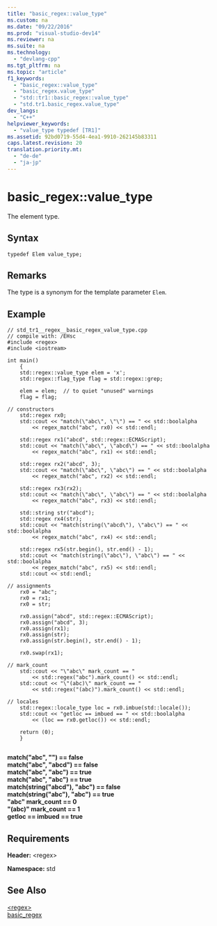 ```yaml
---
title: "basic_regex::value_type"
ms.custom: na
ms.date: "09/22/2016"
ms.prod: "visual-studio-dev14"
ms.reviewer: na
ms.suite: na
ms.technology: 
  - "devlang-cpp"
ms.tgt_pltfrm: na
ms.topic: "article"
f1_keywords: 
  - "basic_regex::value_type"
  - "basic_regex.value_type"
  - "std::tr1::basic_regex::value_type"
  - "std.tr1.basic_regex.value_type"
dev_langs: 
  - "C++"
helpviewer_keywords: 
  - "value_type typedef [TR1]"
ms.assetid: 92bd0719-55d4-4ea1-9910-262145b83311
caps.latest.revision: 20
translation.priority.mt: 
  - "de-de"
  - "ja-jp"
---
```

# basic_regex::value_type
The element type.  
  
## Syntax  
  
```  
typedef Elem value_type;  
```  
  
## Remarks  
 The type is a synonym for the template parameter `Elem`.  
  
## Example  
  
```  
// std_tr1__regex__basic_regex_value_type.cpp   
// compile with: /EHsc   
#include <regex>   
#include <iostream>   
  
int main()   
    {   
    std::regex::value_type elem = 'x';   
    std::regex::flag_type flag = std::regex::grep;   
  
    elem = elem;  // to quiet "unused" warnings   
    flag = flag;   
  
// constructors   
    std::regex rx0;   
    std::cout << "match(\"abc\", \"\") == " << std::boolalpha   
        << regex_match("abc", rx0) << std::endl;   
  
    std::regex rx1("abcd", std::regex::ECMAScript);   
    std::cout << "match(\"abc\", \"abcd\") == " << std::boolalpha   
        << regex_match("abc", rx1) << std::endl;   
  
    std::regex rx2("abcd", 3);   
    std::cout << "match(\"abc\", \"abc\") == " << std::boolalpha   
        << regex_match("abc", rx2) << std::endl;   
  
    std::regex rx3(rx2);   
    std::cout << "match(\"abc\", \"abc\") == " << std::boolalpha   
        << regex_match("abc", rx3) << std::endl;   
  
    std::string str("abcd");   
    std::regex rx4(str);   
    std::cout << "match(string(\"abcd\"), \"abc\") == " << std::boolalpha   
        << regex_match("abc", rx4) << std::endl;   
  
    std::regex rx5(str.begin(), str.end() - 1);   
    std::cout << "match(string(\"abc\"), \"abc\") == " << std::boolalpha   
        << regex_match("abc", rx5) << std::endl;   
    std::cout << std::endl;   
  
// assignments   
    rx0 = "abc";   
    rx0 = rx1;   
    rx0 = str;   
  
    rx0.assign("abcd", std::regex::ECMAScript);   
    rx0.assign("abcd", 3);   
    rx0.assign(rx1);   
    rx0.assign(str);   
    rx0.assign(str.begin(), str.end() - 1);   
  
    rx0.swap(rx1);   
  
// mark_count   
    std::cout << "\"abc\" mark_count == "   
        << std::regex("abc").mark_count() << std::endl;   
    std::cout << "\"(abc)\" mark_count == "   
        << std::regex("(abc)").mark_count() << std::endl;   
  
// locales   
    std::regex::locale_type loc = rx0.imbue(std::locale());   
    std::cout << "getloc == imbued == " << std::boolalpha   
        << (loc == rx0.getloc()) << std::endl;   
  
    return (0);   
    }  
  
```  
  
 **match("abc", "") == false**  
**match("abc", "abcd") == false**  
**match("abc", "abc") == true**  
**match("abc", "abc") == true**  
**match(string("abcd"), "abc") == false**  
**match(string("abc"), "abc") == true**  
**"abc" mark_count == 0**  
**"(abc)" mark_count == 1**  
**getloc == imbued == true**   
## Requirements  
 **Header:** \<regex>  
  
 **Namespace:** std  
  
## See Also  
 [\<regex>](../vs140/-regex-.md)   
 [basic_regex](../vs140/basic_regex-class.md)